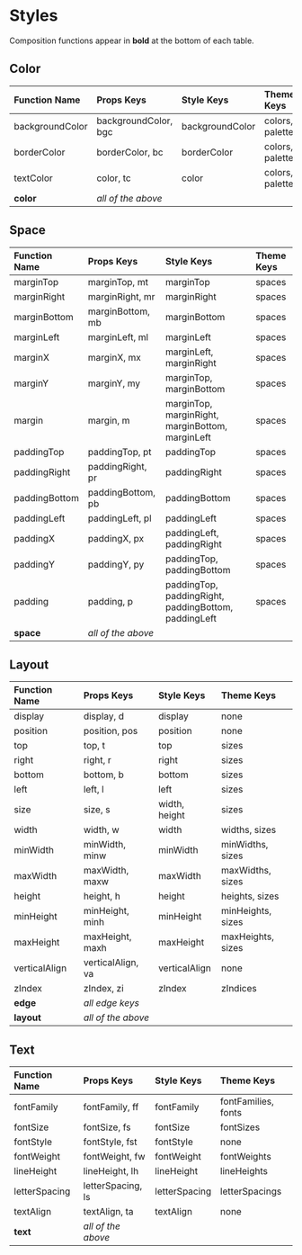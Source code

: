 # Styles

Composition functions appear in **bold** at the bottom of each table.

## Color

| Function Name   | Props Keys           | Style Keys      | Theme Keys      |
| :-------------- | :------------------- | :-------------- | :-------------- |
| backgroundColor | backgroundColor, bgc | backgroundColor | colors, palette |
| borderColor     | borderColor, bc      | borderColor     | colors, palette |
| textColor       | color, tc            | color           | colors, palette |
| **color**       | _all of the above_   |

## Space

| Function Name | Props Keys         | Style Keys                                           | Theme Keys |
| :------------ | :----------------- | :--------------------------------------------------- | :--------- |
| marginTop     | marginTop, mt      | marginTop                                            | spaces     |
| marginRight   | marginRight, mr    | marginRight                                          | spaces     |
| marginBottom  | marginBottom, mb   | marginBottom                                         | spaces     |
| marginLeft    | marginLeft, ml     | marginLeft                                           | spaces     |
| marginX       | marginX, mx        | marginLeft, marginRight                              | spaces     |
| marginY       | marginY, my        | marginTop, marginBottom                              | spaces     |
| margin        | margin, m          | marginTop, marginRight, marginBottom, marginLeft     | spaces     |
| paddingTop    | paddingTop, pt     | paddingTop                                           | spaces     |
| paddingRight  | paddingRight, pr   | paddingRight                                         | spaces     |
| paddingBottom | paddingBottom, pb  | paddingBottom                                        | spaces     |
| paddingLeft   | paddingLeft, pl    | paddingLeft                                          | spaces     |
| paddingX      | paddingX, px       | paddingLeft, paddingRight                            | spaces     |
| paddingY      | paddingY, py       | paddingTop, paddingBottom                            | spaces     |
| padding       | padding, p         | paddingTop, paddingRight, paddingBottom, paddingLeft | spaces     |
| **space**     | _all of the above_ |

## Layout

| Function Name | Props Keys         | Style Keys    | Theme Keys        |
| :------------ | :----------------- | :------------ | :---------------- |
| display       | display, d         | display       | none              |
| position      | position, pos      | position      | none              |
| top           | top, t             | top           | sizes             |
| right         | right, r           | right         | sizes             |
| bottom        | bottom, b          | bottom        | sizes             |
| left          | left, l            | left          | sizes             |
| size          | size, s            | width, height | sizes             |
| width         | width, w           | width         | widths, sizes     |
| minWidth      | minWidth, minw     | minWidth      | minWidths, sizes  |
| maxWidth      | maxWidth, maxw     | maxWidth      | maxWidths, sizes  |
| height        | height, h          | height        | heights, sizes    |
| minHeight     | minHeight, minh    | minHeight     | minHeights, sizes |
| maxHeight     | maxHeight, maxh    | maxHeight     | maxHeights, sizes |
| verticalAlign | verticalAlign, va  | verticalAlign | none              |
| zIndex        | zIndex, zi         | zIndex        | zIndices          |
| **edge**      | _all edge keys_    |
| **layout**    | _all of the above_ |

## Text

| Function Name | Props Keys         | Style Keys    | Theme Keys          |
| :------------ | :----------------- | :------------ | :------------------ |
| fontFamily    | fontFamily, ff     | fontFamily    | fontFamilies, fonts |
| fontSize      | fontSize, fs       | fontSize      | fontSizes           |
| fontStyle     | fontStyle, fst     | fontStyle     | none                |
| fontWeight    | fontWeight, fw     | fontWeight    | fontWeights         |
| lineHeight    | lineHeight, lh     | lineHeight    | lineHeights         |
| letterSpacing | letterSpacing, ls  | letterSpacing | letterSpacings      |
| textAlign     | textAlign, ta      | textAlign     | none                |
| **text**      | _all of the above_ |
